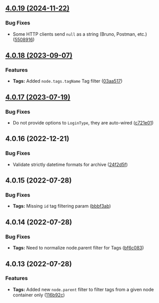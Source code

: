 ## [4.0.19 (2024-11-22)](https://github.com/roadiz/AbstractApiTheme/compare/4.0.18...4.0.19)


### Bug Fixes

* Some HTTP clients send `null` as a string (Bruno, Postman, etc.) ([5508916](https://github.com/roadiz/AbstractApiTheme/commit/5508916b30124ced33a69f75bc1693687e1b5402))

## [4.0.18 (2023-09-07)](https://github.com/roadiz/AbstractApiTheme/compare/4.0.17...4.0.18)


### Features

* **Tags:** Added `node.tags.tagName` Tag filter ([03aa517](https://github.com/roadiz/AbstractApiTheme/commit/03aa5173f5d40de3d12ac82a275a3d0d07a4f3c4))

## [4.0.17 (2023-07-19)](https://github.com/roadiz/AbstractApiTheme/compare/4.0.16...4.0.17)


### Bug Fixes

* Do not provide options to `LoginType`, they are auto-wired ([c721e01](https://github.com/roadiz/AbstractApiTheme/commit/c721e01d6abe41c413e078a10832ef68cfcb6a2f))

## 4.0.16 (2022-12-21)


### Bug Fixes

* Validate strictly datetime formats for archive ([24f2d5f](https://github.com/roadiz/AbstractApiTheme/commit/24f2d5f2737d9fda2c95fe19a836c1ccbc906684))

## 4.0.15 (2022-07-28)

### Bug Fixes

* **Tags:** Missing `id` tag filtering param ([bbbf3ab](https://github.com/roadiz/AbstractApiTheme/commit/bbbf3abea09978fae0032b6c610af190ad0fa445))

## 4.0.14 (2022-07-28)

### Bug Fixes

* **Tags:** Need to normalize node.parent filter for Tags ([bf6c083](https://github.com/roadiz/AbstractApiTheme/commit/bf6c0838727b8fdc151ab1cf8614c76597322af8))

## 4.0.13 (2022-07-28)

### Features

* **Tags:** Added new `node.parent` filter to filter tags from a given node container only ([116b92c](https://github.com/roadiz/AbstractApiTheme/commit/116b92c4c97b6f283ad4b68d316e30a72111f30e))

